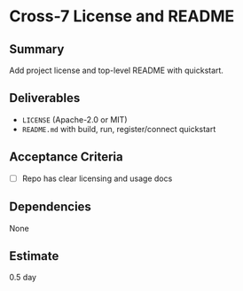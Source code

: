 # Cross-7 License and README

## Summary
Add project license and top-level README with quickstart.

## Deliverables
- `LICENSE` (Apache-2.0 or MIT)
- `README.md` with build, run, register/connect quickstart

## Acceptance Criteria
- [ ] Repo has clear licensing and usage docs

## Dependencies
None

## Estimate
0.5 day


